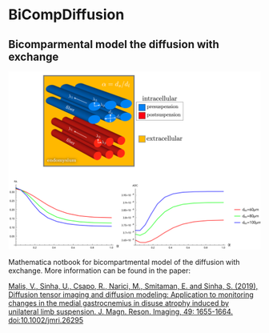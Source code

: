 # BiCompDiffusion
## Bicomparmental model the diffusion with exchange

 <p align="center">
  <img width="505" height="355" src=/image/preview.png>
</p>
 
Mathematica notbook for bicompartmental model of the diffusion with exchange.
More information can be found in the paper:

[Malis, V., Sinha, U., Csapo, R., Narici, M., Smitaman, E. and Sinha, S. (2019), Diffusion tensor imaging and diffusion modeling: Application to monitoring changes in the medial gastrocnemius in disuse atrophy induced by unilateral limb suspension. J. Magn. Reson. Imaging, 49: 1655-1664. doi:10.1002/jmri.26295](https://onlinelibrary.wiley.com/doi/10.1002/jmri.26295)
